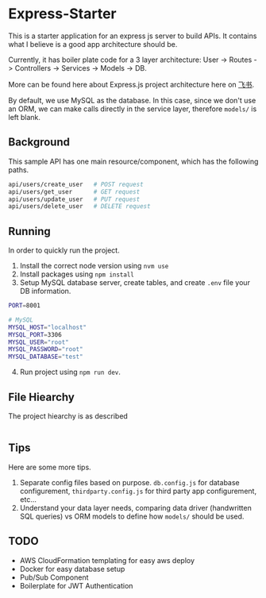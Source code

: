 # Express-Starter

This is a starter application for an express js server to build APIs. It contains what I believe is a good app architecture should be.

Currently, it has boiler plate code for a 3 layer architecture: User -> Routes -> Controllers -> Services -> Models -> DB. 

More can be found here about Express.js project architecture here on [飞书](https://lft4un1s0v.feishu.cn/docx/ILghd7ICiott1Yxkbbcc3BZ5nHc?from=from_copylink).

By default, we use MySQL as the database. In this case, since we don't use an ORM, we can make calls directly in the service layer, therefore `models/` is left blank.

## Background
This sample API has one main resource/component, which has the following paths.

```sh
api/users/create_user   # POST request
api/users/get_user      # GET request
api/users/update_user   # PUT request
api/users/delete_user   # DELETE request
```

## Running
In order to quickly run the project. 

1. Install the correct node version using `nvm use`
2. Install packages using `npm install`
3. Setup MySQL database server, create tables, and create `.env` file your DB information.
```sh
PORT=8001

# MySQL
MYSQL_HOST="localhost"
MYSQL_PORT=3306
MYSQL_USER="root"
MYSQL_PASSWORD="root"
MYSQL_DATABASE="test"
```
4. Run project using `npm run dev`. 

## File Hiearchy
The project hiearchy is as described
```

```

## Tips
Here are some more tips.
1. Separate config files based on purpose. `db.config.js` for database configurement, `thirdparty.config.js` for third party app configurement, etc...
2. Understand your data layer needs, comparing data driver (handwritten SQL queries) vs ORM models to define how `models/` should be used.


## TODO
- AWS CloudFormation templating for easy aws deploy
- Docker for easy database setup
- Pub/Sub Component
- Boilerplate for JWT Authentication